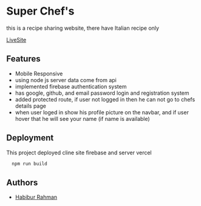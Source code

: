 
# Super Chef's
this is a recipe sharing website, there have Italian recipe only


[LiveSite](https://simple-firebase-recap-3188a.web.app/)

## Features

- Mobile Responsive
- using node js server data come from api
- implemented firebase authentication system
- has google, github, and email password login and registration system
- added protected route, if user not logged in then he can not go to chefs details page
- when user loged in show his profile picture on the navbar, and if user hover that he will see your name (if name is available)



## Deployment

This project deployed cline site firebase and server vercel

```bash
  npm run build
```


## Authors

- [Habibur Rahman](va.habibur@gmail.com)

